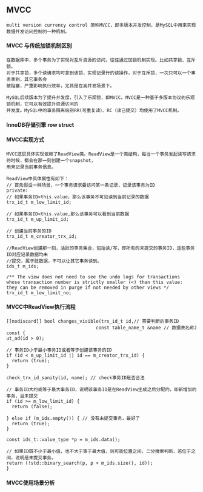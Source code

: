 
## MVCC 

    multi version currency control 简称MVCC，即多版本并发控制，是MySQL中用来实现数据并发访问控制的一种机制。

#### MVCC 与传统加锁机制区别

    在数据库中，多个事务为了实现对互斥资源的访问，往往通过加锁机制实现。比如共享锁、互斥锁。
    对于共享锁，多个读请求均可拿到该锁，实现记录行的读操作，对于互斥锁，一次只可以一个事务拿到，其它事务会
    被阻塞，严重影响执行效率，尤其是在高并发场景下。
    
    MySQL后续版本为了提升并发度，引入了乐观锁，即MVCC。MVCC是一种基于多版本协议的乐观锁机制，它可以有效提升资源访问的
    并发度。MySQL中的事务隔离级别RR(可重复读）、RC（读已提交）均使用了MVCC机制。

#### InnoDB存储引擎 row struct

#### MVCC实现方式

    MVCC底层具体实现依赖了ReadView类。ReadView是一个类结构，每当一个事务发起读写请求的时候，都会在那一刻创建一个snapshot，
    用来记录当前事务信息。
    
    ReadView中具体属性有如下：
    // 首先假设一种场景，一个事务请求要访问某一条记录，记录该事务为ID
    private:
    // 如果事务ID>this.value，那么该事务不可见读到当前记录的数据
    trx_id_t m_low_limit_id;
    
    // 如果事务ID<this.value,那么该事务可以看到当前数据
    trx_id_t m_up_limit_id;
    
    // 创建当前事务的ID
    trx_id_t m_creator_trx_id;
    
    //ReadView创建那一刻，活跃的事务集合，包括读/写，即所有的未提交的事务ID，这些事务ID对应记录数据均未
    //提交，属于脏数据，不可以让其它事务读到。
    ids_t m_ids;
    
    /** The view does not need to see the undo logs for transactions
    whose transaction number is strictly smaller (<) than this value:
    they can be removed in purge if not needed by other views */
    trx_id_t m_low_limit_no;

#### MVCC中ReadView执行流程

    [[nodiscard]] bool changes_visible(trx_id_t id,// 需要判断的事务ID
                                     const table_name_t &name // 数据表名称) const {
    ut_ad(id > 0);
    
    // 事务ID小于最小事务ID或者等于创建该事务的ID
    if (id < m_up_limit_id || id == m_creator_trx_id) {
      return (true);
    }

    check_trx_id_sanity(id, name); // check事务ID是否合法
    
    // 事务ID大约或等于最大事务ID，说明该事务ID是在ReadView生成之后分配的，即新增加的事务，且未提交
    if (id >= m_low_limit_id) { 
      return (false);

    } else if (m_ids.empty()) { // 没有未提交事务，最好了
      return (true);
    }

    const ids_t::value_type *p = m_ids.data();
    
    // 如果ID既不小于最小值，也不大于等于最大值，则可能位置之间，二分搜索判断，若位于之间，说明是未提交事务。
    return (!std::binary_search(p, p + m_ids.size(), id));
    }
   
#### MVCC使用场景分析
